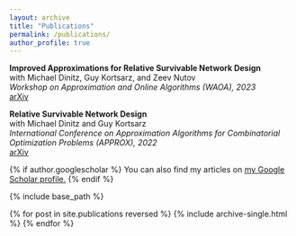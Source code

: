 ```yaml
---
layout: archive
title: "Publications" 
permalink: /publications/
author_profile: true
---
```


**Improved Approximations for Relative Survivable Network Design**\
with Michael Dinitz, Guy Kortsarz, and Zeev Nutov\
_Workshop on Approximation and Online Algorithms (WAOA), 2023_\
[arXiv](https://arxiv.org/abs/2304.06656)

**Relative Survivable Network Design**\
with Michael Dinitz and Guy Kortsarz\
_International Conference on Approximation Algorithms for Combinatorial Optimization Problems (APPROX), 2022_\
[arXiv](https://arxiv.org/abs/2206.12245)


{% if author.googlescholar %}
  You can also find my articles on <u><a href="{{author.googlescholar}}">my Google Scholar profile</a>.</u>
{% endif %}

{% include base_path %}

{% for post in site.publications reversed %}
  {% include archive-single.html %}
{% endfor %}
